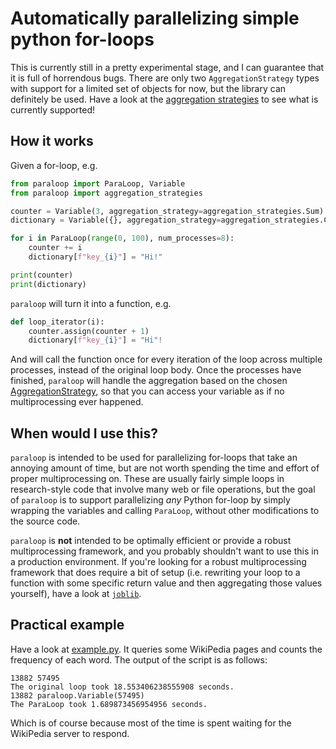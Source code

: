 # Automatically parallelizing simple python for-loops
This is currently still in a pretty experimental stage, and I can guarantee that it is full of horrendous bugs. There are only two `AggregationStrategy` types with support for a limited set of objects for now, but the library can definitely be used. Have a look at the [aggregation strategies](./paraloop/aggregation_strategies.py) to see what is currently supported!

## How it works
Given a for-loop, e.g.
```python
from paraloop import ParaLoop, Variable
from paraloop import aggregation_strategies

counter = Variable(3, aggregation_strategy=aggregation_strategies.Sum)
dictionary = Variable({}, aggregation_strategy=aggregation_strategies.Concatenate)

for i in ParaLoop(range(0, 100), num_processes=8):
    counter += i
    dictionary[f"key_{i}"] = "Hi!"

print(counter)
print(dictionary)
```

`paraloop` will turn it into a function, e.g.
```python
def loop_iterator(i):
    counter.assign(counter + 1)
    dictionary[f"key_{i}"] = "Hi"!
```

And will call the function once for every iteration of the loop across multiple processes, instead of the original loop body.
Once the processes have finished, `paraloop` will handle the aggregation based on the chosen [AggregationStrategy](./paraloop/aggregation_strategies.py), so that you can access your variable as if no multiprocessing ever happened.

## When would I use this?
`paraloop` is intended to be used for parallelizing for-loops that take an annoying amount of time, but are not worth spending the time and effort of proper multiprocessing on. These are usually fairly simple loops in research-style code that involve many web or file operations, but the goal of `paraloop` is to support parallelizing *any* Python for-loop by simply wrapping the variables and calling `ParaLoop`, without other modifications to the source code.

`paraloop` is **not** intended to be optimally efficient or provide a robust multiprocessing framework, and you probably shouldn't want to use this in a production environment. If you're looking for a robust multiprocessing framework that does require a bit of setup (i.e. rewriting your loop to a function with some specific return value and then aggregating those values yourself), have a look at [`joblib`](https://joblib.readthedocs.io/en/latest/).

## Practical example
Have a look at [example.py](./example.py).
It queries some WikiPedia pages and counts the frequency of each word.
The output of the script is as follows:
```
13882 57495
The original loop took 18.553406238555908 seconds.
13882 paraloop.Variable(57495)
The ParaLoop took 1.689873456954956 seconds.
```
Which is of course because most of the time is spent waiting for the WikiPedia server to respond.
